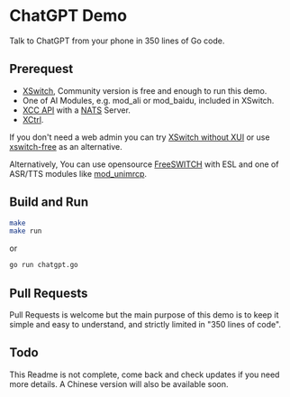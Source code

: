 # ChatGPT Demo

Talk to ChatGPT from your phone in 350 lines of Go code.

## Prerequest

- [XSwitch](https://docs.xswitch.cn/installation/), Community version is free and enough to run this demo.
- One of AI Modules, e.g. mod_ali or mod_baidu, included in XSwitch.
- [XCC API](https://docs.xswitch.cn/xcc-api/) with a [NATS](https://nats.io/) Server.
- [XCtrl](https://git.xswitch.cn/xswitch/xctrl).

If you don't need a web admin you can try [XSwitch without XUI](https://docs.xswitch.cn/howto/xswitch-only/) or use [xswitch-free](https://github.com/rts-cn/xswitch-free) as an alternative.

Alternatively, You can use opensource [FreeSWITCH](https://giithub.com/signalwire/freeswitch) with ESL and one of ASR/TTS modules like [mod_unimrcp](https://github.com/freeswitch/mod_unimrcp).

## Build and Run

```sh
make
make run
```

or

```sh
go run chatgpt.go
```

## Pull Requests

Pull Requests is welcome but the main purpose of this demo is to keep it simple and easy to understand, and strictly limited in "350 lines of code".

## Todo

This Readme is not complete, come back and check updates if you need more details. A Chinese version will also be available soon.
